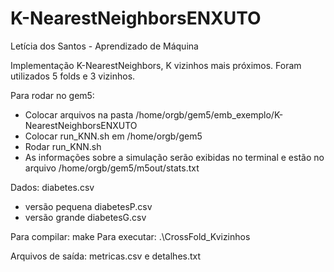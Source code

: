 # K-NearestNeighborsENXUTO
Letícia dos Santos - Aprendizado de Máquina

Implementação K-NearestNeighbors, K vizinhos mais próximos.
Foram utilizados 5 folds e 3 vizinhos.

Para rodar no gem5:
- Colocar arquivos na pasta /home/orgb/gem5/emb_exemplo/K-NearestNeighborsENXUTO
- Colocar run_KNN.sh em /home/orgb/gem5
- Rodar run_KNN.sh
- As informações sobre a simulação serão exibidas no terminal e estão no arquivo /home/orgb/gem5/m5out/stats.txt

Dados: diabetes.csv
 - versão pequena diabetesP.csv
 - versão grande diabetesG.csv

Para compilar: make
Para executar: .\CrossFold_Kvizinhos

Arquivos de saída: metricas.csv e detalhes.txt
